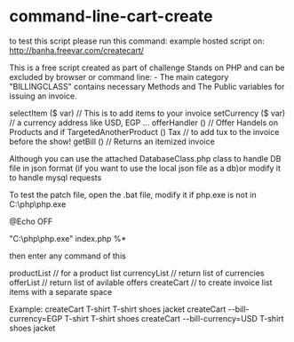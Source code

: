# command-line-cart-create
to test this script please run this command:
example hosted script on: http://banha.freevar.com/createcart/

This is a free script created as part of challenge
Stands on PHP and can be excluded by browser or command line: -
The main category "BILLINGCLASS" contains necessary Methods and
The Public variables for issuing an invoice.

selectItem ($ var) // This is to add items to your invoice
setCurrency ($ var) // a currency address like USD, EGP ...
offerHandler () // Offer Handels on Products and if TargetedAnotherProduct ()
Tax // to add tux to the invoice before the show!
getBill () // Returns an itemized invoice

Although you can use the attached DatabaseClass.php class to handle DB file in json format (if you want to use the local json file as a db)or modify it to handle mysql requests

To test the patch file, open the .bat file, modify it if php.exe is not in C:\php\php.exe

@Echo OFF

"C:\php\php.exe" index.php %*

then enter any command of this

productList // for a product list
currencyList // return list of currencies
offerList // return list of avilable offers
createCart // to create invoice list items with a separate space

Example: 
createCart T-shirt T-shirt shoes jacket
createCart --bill-currency=EGP T-shirt T-shirt shoes
createCart --bill-currency=USD T-shirt shoes jacket

